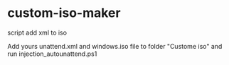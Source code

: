 # custom-iso-maker
script add xml to iso

Add yours unattend.xml and windows.iso file to folder "Custome iso" and run injection_autounattend.ps1
